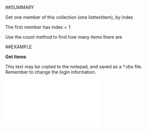 

##SUMMARY


Get one member of this collection (one listtextitem), by index 
 
The first member has index = 1 
 
Use the count method to find how many items there are 



##EXAMPLE

**Get Items**

This text may be copied to the notepad, and saved as a *.vbs file. Remember to change the login information.

![](../../Examples/vbs/IListTextHeading.Items.vbs.txt)





